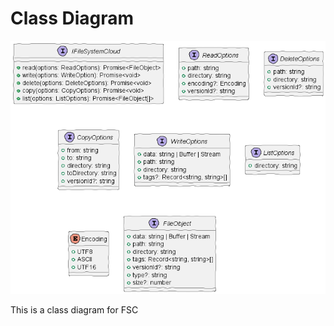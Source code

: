 # Class Diagram

<!--
@startuml
skinparam handwritten true
interface IFileSystemCloud {
 +read(options: ReadOptions): Promise<FileObject>
 +write(options: WriteOption): Promise<void>
 +delete(options: DeleteOptions): Promise<void>
 +copy(options: CopyOptions): Promise<void>
 +list(options: ListOptions): Promise<FileObject[]>
}

interface ReadOptions {
 +path: string
 +directory: string
 +encoding?: Encoding
 +versionId?: string
}

interface DeleteOptions {
 +path: string
 +directory: string
 +versionId?: string
}

interface CopyOptions {
 +from: string
 +to: string
 +directory: string
 +toDirectory: string
 +versionId?: string
}

interface WriteOptions {
 +data: string | Buffer | Stream
 +path: string
 +directory: string
 +tags?: Record<string, string>[]
}

interface ListOptions {
 +directory: string
}

enum Encoding {
 +UTF8
 +ASCII
 +UTF16
}

interface FileObject {
 +data: string | Buffer | Stream
 +path: string
 +directory: string
 +tags: Record<string, string>[]
 +versionId?: string
 +type?: string
 +size?: number
}
@enduml
-->

![](CLASS-DIAGRAM.png)

This is a class diagram for FSC 